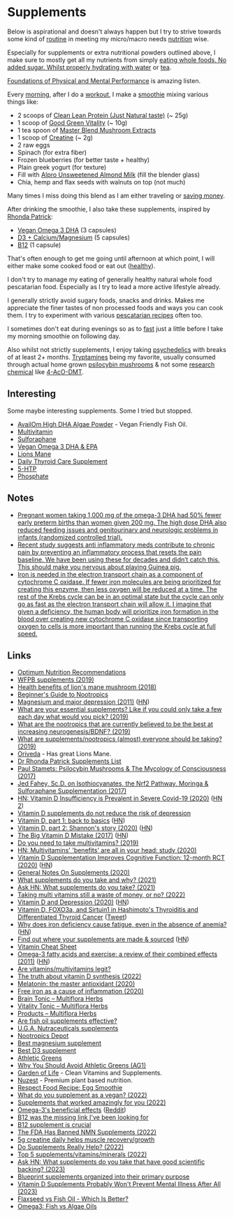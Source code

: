 # Supplements

Below is aspirational and doesn't always happen but I try to strive towards some kind of [routine](../../focusing/habits.md) in meeting my micro/macro needs [nutrition](nutrition.md) wise.

Especially for supplements or extra nutritional powders outlined above, I make sure to mostly get all my nutrients from simply [eating whole foods. No added sugar. Whilst properly hydrating with water](https://hubermanlab.com/dr-andy-galpin-optimal-nutrition-and-supplementation-for-fitness/) or [tea](drinks/tea.md).

[Foundations of Physical and Mental Performance](https://tim.blog/2023/03/08/dr-andrew-huberman/) is amazing listen.

Every [morning](../../focusing/processes.md#morning), after I do a [workout](../../fitness/fitness.md), I make a [smoothie](https://www.youtube.com/watch?v=OUGQBV5B2S4) mixing various things like:

- 2 scoops of [Clean Lean Protein (Just Natural taste)](https://www.nuzest.co.uk/products/clean-lean-protein) (~ 25g)
- 1 scoop of [Good Green Vitality](https://www.nuzest.co.uk/products/good-green-vitality) (~ 10g)
- 1 tea spoon of [Master Blend Mushroom Extracts](https://vibemushrooms.ca/products/master-blend)
- 1 scoop of [Creatine](https://nootropicsdepot.com/creatine-monohydrate-200-mesh-powder/) (~ 2g)
- 2 raw eggs
- Spinach (for extra fiber)
- Frozen blueberries (for better taste + healthy)
- Plain greek yogurt (for texture)
- Fill with [Alpro Unsweetened Almond Milk](https://www.alpro.com/uk/products/drinks/almond-drinks/almond-roasted-no-sugars/) (fill the blender glass)
- Chia, hemp and flax seeds with walnuts on top (not much)

Many times I miss doing this blend as I am either traveling or [saving money](../../looking-back/2023/2023-january.md).

After drinking the smoothie, I also take these supplements, inspired by [Rhonda Patrick](https://fastlifehacks.com/dr-rhonda-patricks-supplements-list/):

- [Vegan Omega 3 DHA](https://www.solgar.com/products/omega-3-vegetarian-dha-200-mg-vegetarian-softgels/) (3 capsules)
- [D3 + Calcium/Magnesium](https://www.solgar.com/products/calcium-magnesium-with-vitamin-d3-tablets/) (5 capsules)
- [B12](https://www.solgar.com/products/vitamin-b12-1000-mcg-nuggets/) (1 capsule)

That's often enough to get me going until afternoon at which point, I will either make some cooked food or eat out ([healthy](nutrition.md)).

I don't try to manage my eating of generally healthy natural whole food pescatarian food. Especially as I try to lead a more active lifestyle already.

I generally strictly avoid sugary foods, snacks and drinks. Makes me appreciate the finer tastes of non processed foods and ways you can cook them. I try to experiment with various [pescatarian recipes](recipes.md) often too.

I sometimes don't eat during evenings so as to [fast](fasting.md) just a little before I take my morning smoothie on following day.

Also whilst not strictly supplements, I enjoy taking [psychedelics](../../drugs/psychedelics/psychedelics.md) with breaks of at least 2+ months. [Tryptamines](../../drugs/psychedelics/tryptamines/tryptamines.md) being my favorite, usually consumed through actual home grown [psilocybin mushrooms](../../other/mushrooms.md) & not some [research chemical](../../drugs/research-chemicals.md) like [4-AcO-DMT](https://psychonautwiki.org/wiki/4-AcO-DMT).

## Interesting

Some maybe interesting supplements. Some I tried but stopped.

- [AvailOm High DHA Algae Powder](https://nootropicsdepot.com/availom-high-dha-powder-algae-vegan/) - Vegan Friendly Fish Oil.
- [Multivitamin](https://www.amazon.co.uk/Multivitamins-Multivitamin-Vegetarians-Nu-Nutrition/dp/B01IFGDNVS)
- [Sulforaphane](https://www.amazon.co.uk/Jarrow-Formulas-Broccomax-Vcaps-Capsules/dp/B01D15LMCK)
- [Vegan Omega 3 DHA & EPA](https://www.amazon.com/VEGAN-OMEGA-Supplement-Cardiovascular-Supplements/dp/B01MYE95BQ)
- [Lions Mane](https://oriveda.co.uk/lions-mane.php)
- [Daily Thyroid Care Supplement](https://www.palomahealth.com/product/thyroid-supplements)
- [5-HTP](https://drbvitamins.com/products/doctor-s-best-5-htp-enhanced-with-vitamins-b6-c-120-veggie-caps-8)
- [Phosphate](https://nootropicsdepot.com/pyridoxal-5-phosphate-capsules/)

## Notes

- [Pregnant women taking 1,000 mg of the omega-3 DHA had 50% fewer early preterm births than women given 200 mg. The high dose DHA also reduced feeding issues and genitourinary and neurologic problems in infants (randomized controlled trial).](https://twitter.com/foundmyfitness/status/1397251661618352133)
- [Recent study suggests anti inflammatory meds contribute to chronic pain by preventing an inflammatory process that resets the pain baseline. We have been using these for decades and didn’t catch this. This should make you nervous about playing Guinea pig.](https://twitter.com/karnagraha/status/1528490268546068480)
- [Iron is needed in the electron transport chain as a component of cytochrome C oxidase. If fewer iron molecules are being prioritized for creating this enzyme, then less oxygen will be reduced at a time. The rest of the Krebs cycle can be in an optimal state but the cycle can only go as fast as the electron transport chain will allow it. I imagine that given a deficiency, the human body will prioritize iron formation in the blood over creating new cytochrome C oxidase since transporting oxygen to cells is more important than running the Krebs cycle at full speed.](https://news.ycombinator.com/item?id=31968114)

## Links

- [Optimum Nutrition Recommendations](https://nutritionfacts.org/2011/09/12/dr-gregers-2011-optimum-nutrition-recommendations/)
- [WFPB supplements (2019)](https://www.reddit.com/r/PlantBasedDiet/comments/ac6w9v/vitamins/)
- [Health benefits of lion's mane mushroom (2018)](https://www.youtube.com/watch?v=p02umCRoFas)
- [Beginner's Guide to Nootropics](https://www.reddit.com/r/Nootropics/wiki/beginners)
- [Magnesium and major depression (2011)](https://www.ncbi.nlm.nih.gov/books/NBK507265/) ([HN](https://news.ycombinator.com/item?id=20181855))
- [What are your essential supplements? Like if you could only take a few each day what would you pick? (2019)](https://www.reddit.com/r/Supplements/comments/bwhhro/what_are_your_essential_supplements_like_if_you/)
- [What are the nootropics that are currently believed to be the best at increasing neurogenesis/BDNF? (2019)](https://www.reddit.com/r/Nootropics/comments/c2kec5/what_are_the_nootropics_that_are_currently/)
- [What are supplements/nootropics (almost) everyone should be taking? (2019)](https://www.reddit.com/r/Nootropics/comments/cskqi5/what_are_supplementsnootropics_almost_everyone/)
- [Oriveda](https://oriveda.co.uk/) - Has great Lions Mane.
- [Dr Rhonda Patrick Supplements List](https://fastlifehacks.com/dr-rhonda-patricks-supplements-list/)
- [Paul Stamets: Psilocybin Mushrooms & The Mycology of Consciousness (2017)](https://www.youtube.com/watch?v=vFWxWq0Fv0U)
- [Jed Fahey, Sc.D. on Isothiocyanates, the Nrf2 Pathway, Moringa & Sulforaphane Supplementation (2017)](https://www.youtube.com/watch?v=Q0lBVCpq8jc)
- [HN: Vitamin D Insufficiency is Prevalent in Severe Covid-19 (2020)](https://news.ycombinator.com/item?id=23023703) ([HN 2](https://news.ycombinator.com/item?id=23119949))
- [Vitamin D supplements do not reduce the risk of depression](https://sciencebasedmedicine.org/vitamin-d-supplements-do-not-reduce-the-risk-of-depression/)
- [Vitamin D, part 1: back to basics](https://www.devaboone.com/post/vitamin-d-part-1-back-to-basics) ([HN](https://news.ycombinator.com/item?id=24138590))
- [Vitamin D, part 2: Shannon's story (2020)](https://www.devaboone.com/post/vitamin-d-part-2-shannon-s-story?postId=5f39453f8d01fe00170023fe) ([HN](https://news.ycombinator.com/item?id=24261948))
- [The Big Vitamin D Mistake (2017)](https://www.ncbi.nlm.nih.gov/pmc/articles/PMC5541280/) ([HN](https://news.ycombinator.com/item?id=24768721))
- [Do you need to take multivitamins? (2019)](https://examine.com/nutrition/do-you-need-a-multivitamin/)
- [HN: Multivitamins' 'benefits' are all in your head: study (2020)](https://news.ycombinator.com/item?id=25053134)
- [Vitamin D Supplementation Improves Cognitive Function: 12-month RCT (2020)](https://pubmed.ncbi.nlm.nih.gov/33164936/) ([HN](https://news.ycombinator.com/item?id=25077519))
- [General Notes On Supplements (2020)](https://lorienpsych.com/2020/12/03/general-notes-on-supplements/)
- [What supplements do you take and why? (2021)](https://www.reddit.com/r/nutrition/comments/lzpjxq/what_supplements_do_you_take_and_why/)
- [Ask HN: What supplements do you take? (2021)](https://news.ycombinator.com/item?id=26384702)
- [Taking multi vitamins still a waste of money, or no? (2022)](https://www.reddit.com/r/nutrition/comments/ueu9q8/taking_multi_vitmains_still_a_waste_of_money_or_no/)
- [Vitamin D and Depression (2020)](https://www.ncbi.nlm.nih.gov/pmc/articles/PMC6970300/) ([HN](https://news.ycombinator.com/item?id=31306177))
- [Vitamin D, FOXO3a, and Sirtuin1 in Hashimoto's Thyroiditis and Differentiated Thyroid Cancer](https://www.frontiersin.org/articles/10.3389/fendo.2018.00527/full) ([Tweet](https://twitter.com/_DaCon/status/1540038927121276928))
- [Why does iron deficiency cause fatigue, even in the absence of anemia?](https://twitter.com/tony_breu/status/1543311124560592898) ([HN](https://news.ycombinator.com/item?id=31968114))
- [Find out where your supplements are made & sourced](https://shop.nootritious.com/) ([HN](https://news.ycombinator.com/item?id=32029625))
- [Vitamin Cheat Sheet](https://twitter.com/JohnConstas/status/1547387375218819072)
- [Omega-3 fatty acids and exercise: a review of their combined effects (2011)](http://www.lookgreatnaked.com/articles/omega-3_fatty_acids_and_exercise.pdf) ([HN](https://news.ycombinator.com/item?id=32496381))
- [Are vitamins/multivitamins legit?](https://www.reddit.com/r/nutrition/comments/y27aix/are_vitaminsmultivitamins_legit/)
- [The truth about vitamin D synthesis (2022)](https://www.multiflora-herbs.com/blogs/news/the-truth-about-vitamin-d-synthesis)
- [Melatonin: the master antioxidant (2020)](https://www.multiflora-herbs.com/blogs/news/melatonin-the-master-antioxidant)
- [Free iron as a cause of inflammation (2020)](https://www.multiflora-herbs.com/blogs/news/free-iron-as-a-cause-of-inflammation)
- [Brain Tonic – Multiflora Herbs](https://www.multiflora-herbs.com/products/brain)
- [Vitality Tonic – Multiflora Herbs](https://www.multiflora-herbs.com/products/vitality-tonic)
- [Products – Multiflora Herbs](https://www.multiflora-herbs.com/collections/all)
- [Are fish oil supplements effective?](https://www.reddit.com/r/nutrition/comments/y8ughc/are_fish_oil_supplements_effective_what_are_the/)
- [U.G.A. Nutraceuticals supplements](https://www.uganutraceuticals.com/products)
- [Nootropics Depot](https://nootropicsdepot.com/)
- [Best magnesium supplement](https://www.reddit.com/r/Supplements/comments/v6yqpc/best_magnesium_supplement/)
- [Best D3 supplement](https://www.reddit.com/r/Supplements/comments/px6a1u/everyone_please_list_which_brand_of_vitamin_d3/)
- [Athletic Greens](https://athleticgreens.com/en)
- [Why You Should Avoid Athletic Greens (AG1)](https://www.youtube.com/watch?v=ecy8JrM5KFI)
- [Garden of Life](https://www.gardenoflife.com/) - Clean Vitamins and Supplements.
- [Nuzest](https://www.nuzest.co.uk/) - Premium plant based nutrition.
- [Respect Food Recipe: Egg Smoothie](https://www.youtube.com/watch?v=nar26GBesSU)
- [What do you supplement as a vegan? (2022)](https://www.reddit.com/r/vegan/comments/yympis/do_you_supplement_or_do_you_get_everything_you/)
- [Supplements that worked amazingly for you (2022)](https://www.reddit.com/r/Nootropics/comments/ypc66w/is_there_any_supplements_that_work_amazingly_for/)
- [Omega-3's beneficial effects](https://www.foundmyfitness.com/topics/omega-3) ([Reddit](https://www.reddit.com/r/Nootropics/comments/yijz07/omega3_has_beneficial_effects_on_cognitive/))
- [B12 was the missing link I've been looking for](https://www.reddit.com/r/Nootropics/comments/yblu6q/b12_was_the_missing_link_for_what_ive_been/)
- [B12 supplement is crucial](https://twitter.com/simonsarris/status/1593973699241205760)
- [The FDA Has Banned NMN Supplements (2022)](https://www.youtube.com/watch?v=aalylAdIxS4)
- [5g creatine daily helps muscle recovery/growth](https://twitter.com/damccormick13/status/1603154251789787136)
- [Do Supplements Really Help? (2022)](https://www.reddit.com/r/nutrition/comments/zufldt/do_supplements_really_help/)
- [Top 5 supplements/vitamins/minerals (2022)](https://www.reddit.com/r/Biohackers/comments/zy989v/top_5_supplementsvitaminsmineralsnootripics/)
- [Ask HN: What supplements do you take that have good scientific backing? (2023)](https://news.ycombinator.com/item?id=34315926)
- [Blueprint supplements organized into their primary purpose](https://www.reddit.com/r/blueprint_/comments/10mtrhf/blueprint_supplements_organized_into_their/)
- [Vitamin D Supplements Probably Won't Prevent Mental Illness After All (2023)](https://www.scientificamerican.com/article/vitamin-d-supplements-probably-wont-prevent-mental-illness-after-all/)
- [Flaxseed vs Fish Oil - Which Is Better?](https://www.youtube.com/watch?v=KO6fE4JMY_0)
- [Omega3: Fish vs Algae Oils](https://www.youtube.com/watch?v=FoP9tN8bVUg)
